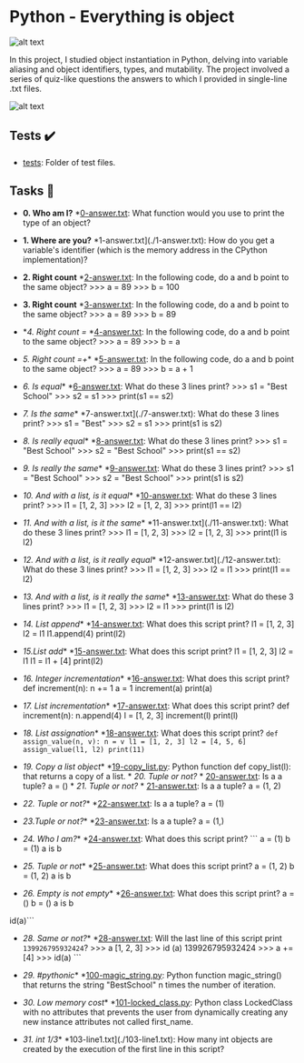 # Python - Everything is object

![alt text](https://s3.amazonaws.com/intranet-projects-files/holbertonschool-higher-level_programming+/252/r_208403_QPSN8.jpg)

In this project, I studied object instantiation in Python, delving into variable aliasing and object identifiers, types, and mutability. The project involved a series of quiz-like questions the answers to which I provided in single-line .txt files.

![alt text](https://media.giphy.com/media/wAjfQ9MLUfFjq/giphy.gif)

## Tests :heavy_check_mark:

* [tests](./tests): Folder of test files. 

## Tasks :page_with_curl:

* **0. Who am I?**
  *[0-answer.txt](./0-answer.txt): What function would you use to print the type of an object?


* **1. Where are you?**
  *1-answer.txt](./1-answer.txt): How do you get a variable's identifier (which is the memory address in the CPython implementation)?

* **2. Right count**
  *[2-answer.txt](./2-answer.txt): In the following code, do a and b point to the same object?  >>> a = 89 >>> b = 100 

* **3. Right count**
  *[3-answer.txt](./3-answer.txt): In the following code, do a and b point to the same object?  >>> a = 89 >>> b = 89

* **4. Right count =*
  *[4-answer.txt](./4-answer.txt): In the following code, do a and b point to the same object?  >>> a = 89 >>> b = a

* *5. Right count =+**
  *[5-answer.txt](./5-answer.txt): In the following code, do a and b point to the same object?  >>> a = 89 >>> b = a + 1

* *6. Is equal**
  *[6-answer.txt](./6-answer.txt): What do these 3 lines print?  >>> s1 = "Best School" >>> s2 = s1 >>> print(s1 == s2)

* *7. Is the same**
  *7-answer.txt](./7-answer.txt): What do these 3 lines print?  >>> s1 = "Best" >>> s2 = s1 >>> print(s1 is s2)

* *8. Is really equal**
  *[8-answer.txt](./1-answer.txt): What do these 3 lines print?  >>> s1 = "Best School" >>> s2 = "Best School" >>> print(s1 == s2)

* *9. Is really the same**
  *[9-answer.txt](./9-answer.txt): What do these 3 lines print?  >>> s1 = "Best School" >>> s2 = "Best School" >>> print(s1 is s2)

* *10. And with a list, is it equal**
  *[10-answer.txt](./10-answer.txt): What do these 3 lines print?  >>> l1 = [1, 2, 3] >>> l2 = [1, 2, 3] >>> print(l1 == l2)

* *11. And with a list, is it the same**
  *11-answer.txt](./11-answer.txt): What do these 3 lines print?  >>> l1 = [1, 2, 3] >>> l2 = [1, 2, 3] >>> print(l1 is l2)

* *12. And with a list, is it really equal**
  *12-answer.txt](./12-answer.txt): What do these 3 lines print?  >>> l1 = [1, 2, 3] >>> l2 = l1 >>> print(l1 == l2)

* *13. And with a list, is it really the same**
  *[13-answer.txt](./13-answer.txt): What do these 3 lines print?  >>> l1 = [1, 2, 3] >>> l2 = l1 >>> print(l1 is l2)

* *14. List append**
  *[14-answer.txt](./14-answer.txt): What does this script print?  l1 = [1, 2, 3] l2 = l1 l1.append(4) print(l2)

* *15.List add**
  *[15-answer.txt](./15-answer.txt): What does this script print?  l1 = [1, 2, 3] l2 = l1 l1 = l1 + [4] print(l2)

* *16. Integer incrementation**
  *[16-answer.txt](./16-answer.txt): What does this script print?  def increment(n): n += 1 a = 1 increment(a) print(a)

* *17. List incrementation**
  *[17-answer.txt](./17-answer.txt): What does this script print?  def increment(n): n.append(4) l = [1, 2, 3] increment(l) print(l)

* *18. List assignation**
  *[18-answer.txt](./18-answer.txt): What does this script print? ``` def assign_value(n, v): n = v l1 = [1, 2, 3] l2 = [4, 5, 6] assign_value(l1, l2) print(11) ```

* *19. Copy a list object**
  *[19-copy_list.py](./19-copy_list.py): Python function def copy_list(l): that returns a copy of a list. * *20. Tuple or not?* * [20-answer.txt](./20-answer.txt): Is a a tuple?  a = ()  * *21. Tuple or not?* * [21-answer.txt](./21-answer.txt): Is a a tuple?  a = (1, 2)

* *22. Tuple or not?**
  *[22-answer.txt](./22-answer.txt): Is a a tuple?  a = (1)

* *23.Tuple or not?**
  *[23-answer.txt](./23-answer.txt): Is a a tuple?  a = (1,)

* *24. Who I am?**
  *[24-answer.txt](./24-answer.txt): What does this script print? ``` a = (1) b = (1) a is b

* *25. Tuple or not**
  *[25-answer.txt](./25-answer.txt): What does this script print?  a = (1, 2) b = (1, 2) a is b

* *26. Empty is not empty**
  *[26-answer.txt](./26-answer.txt): What does this script print?  a = () b = () a is b

id(a)```

* *28. Same or not?**
  *[28-answer.txt](./28-answer.txt): Will the last line of this script print `139926795932424`?  >>> a [1, 2, 3] >>> id (a) 139926795932424 >>> a += [4] >>> id(a) ```

* *29. #pythonic**
  *[100-magic_string.py](./100-magic_string.py): Python function magic_string() that returns the string "BestSchool" n times the number of iteration.

* *30. Low memory cost**
  *[101-locked_class.py](./101-locked_class.py): Python class LockedClass with no attributes that prevents the user from dynamically creating any new instance attributes not called first_name.

* *31. int 1/3**
  *103-line1.txt](./103-line1.txt): How many int objects are created by the execution of the first line in this script?
